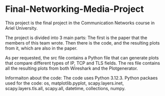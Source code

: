 # Final-Networking-Media-Project

This project is the final project in the Communication Networks course in Ariel University. 

The project is divided into 3 main parts: The first is the paper that the members of this team wrote. Then there is the code, and the resulting plots from it, which are also in the paper.

As per requested, the src file contains a Python file that can generate plots that compare different types of IP, TCP and TLS fields. The res file contains all the resulting plots from both Wireshark and the Plotgenerator.

Informaiton about the code: The code uses Python 3.12.3. 
Python packaes used for the code: os, matplotlib.pyplot, scapy.layers.inet, scapy.layers.tls.all, scapy.all, datetime, collections, numpy.
